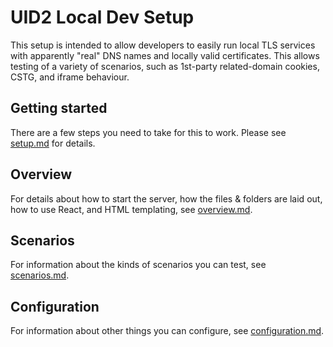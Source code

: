 
# UID2 Local Dev Setup

This setup is intended to allow developers to easily run local TLS services with apparently "real" DNS names and locally valid certificates. This allows testing of a variety of scenarios, such as 1st-party related-domain cookies, CSTG, and iframe behaviour.

## Getting started

There are a few steps you need to take for this to work. Please see [setup.md](./setup.md) for details.

## Overview

For details about how to start the server, how the files & folders are laid out, how to use React, and HTML templating, see [overview.md](./overview.md).

## Scenarios

For information about the kinds of scenarios you can test, see [scenarios.md](./scenarios.md).

## Configuration

For information about other things you can configure, see [configuration.md](./configuration.md).
